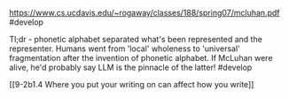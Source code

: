 
https://www.cs.ucdavis.edu/~rogaway/classes/188/spring07/mcluhan.pdf #develop 

Tl;dr - phonetic alphabet separated what's been represented and the representer. Humans went from 'local' wholeness to 'universal' fragmentation after the invention of phonetic alphabet. If McLuhan were alive, he'd probably say LLM is the pinnacle of the latter! #develop 

[[9-2b1.4 Where you put your writing on can affect how you write]]